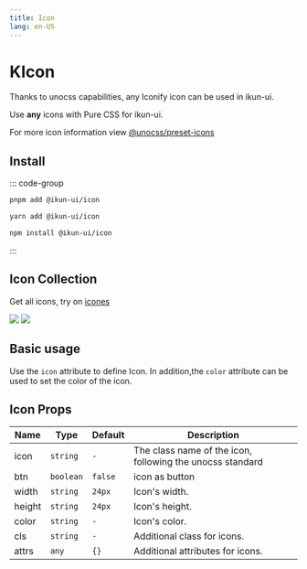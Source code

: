 ```yaml
---
title: Icon
lang: en-US
---
```


# KIcon

Thanks to unocss capabilities, any Iconify icon can be used in ikun-ui.

Use **any** icons with Pure CSS for ikun-ui.

For more icon information view [@unocss/preset-icons](https://github.com/unocss/unocss/tree/main/packages/preset-icons)

## Install

::: code-group

```bash [pnpm]
pnpm add @ikun-ui/icon
```

```bash [yarn]
yarn add @ikun-ui/icon
```

```bash [npm]
npm install @ikun-ui/icon
```

:::

## Icon Collection

Get all icons, try on [icones](https://icones.js.org/)

![](https://raw.githubusercontent.com/antfu/icones/main/screenshots/2.png)
![](https://raw.githubusercontent.com/antfu/icones/main/screenshots/6.png)

## Basic usage

Use the `icon` attribute to define Icon. In addition,the `color` attribute can be used to set the color of the icon.

<demo src="../../../../example/icon/basic.svelte" github='https://www.github.com'></demo>

## Icon Props

| Name   | Type      | Default | Description                                               |
| ------ | --------- | ------- | --------------------------------------------------------- |
| icon   | `string`  | `-`     | The class name of the icon, following the unocss standard |
| btn    | `boolean` | `false` | icon as button                                            |
| width  | `string`  | `24px`  | Icon's width.                                             |
| height | `string`  | `24px`  | Icon's height.                                            |
| color  | `string`  | `-`     | Icon's color.                                             |
| cls    | `string`  | `-`     | Additional class for icons.                               |
| attrs  | `any`     | `{}`    | Additional attributes for icons.                          |

